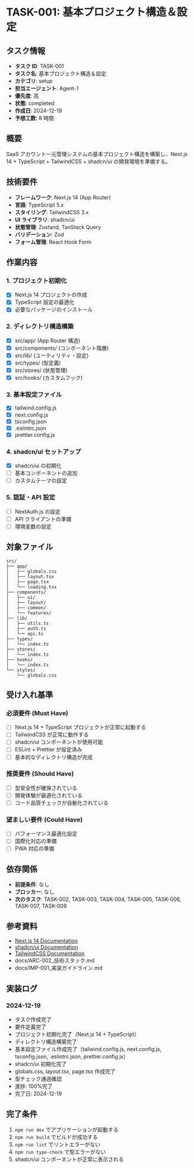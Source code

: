 # TASK-001: 基本プロジェクト構造＆設定

## タスク情報

- **タスク ID**: TASK-001
- **タスク名**: 基本プロジェクト構造＆設定
- **カテゴリ**: setup
- **担当エージェント**: Agent-1
- **優先度**: 高
- **状態**: completed
- **作成日**: 2024-12-19
- **予想工数**: 8 時間

## 概要

SaaS アカウント一元管理システムの基本プロジェクト構造を構築し、Next.js 14 + TypeScript + TailwindCSS + shadcn/ui の開発環境を準備する。

## 技術要件

- **フレームワーク**: Next.js 14 (App Router)
- **言語**: TypeScript 5.x
- **スタイリング**: TailwindCSS 3.x
- **UI ライブラリ**: shadcn/ui
- **状態管理**: Zustand, TanStack Query
- **バリデーション**: Zod
- **フォーム管理**: React Hook Form

## 作業内容

### 1. プロジェクト初期化

- [x] Next.js 14 プロジェクトの作成
- [x] TypeScript 設定の最適化
- [x] 必要なパッケージのインストール

### 2. ディレクトリ構造構築

- [x] src/app/ (App Router 構造)
- [x] src/components/ (コンポーネント階層)
- [x] src/lib/ (ユーティリティ・設定)
- [x] src/types/ (型定義)
- [x] src/stores/ (状態管理)
- [x] src/hooks/ (カスタムフック)

### 3. 基本設定ファイル

- [x] tailwind.config.js
- [x] next.config.js
- [x] tsconfig.json
- [x] .eslintrc.json
- [x] prettier.config.js

### 4. shadcn/ui セットアップ

- [x] shadcn/ui の初期化
- [ ] 基本コンポーネントの追加
- [ ] カスタムテーマの設定

### 5. 認証・API 設定

- [ ] NextAuth.js の設定
- [ ] API クライアントの準備
- [ ] 環境変数の設定

## 対象ファイル

```
src/
├── app/
│   ├── globals.css
│   ├── layout.tsx
│   ├── page.tsx
│   └── loading.tsx
├── components/
│   ├── ui/
│   ├── layout/
│   ├── common/
│   └── features/
├── lib/
│   ├── utils.ts
│   ├── auth.ts
│   └── api.ts
├── types/
│   └── index.ts
├── stores/
│   └── index.ts
├── hooks/
│   └── index.ts
└── styles/
    └── globals.css
```

## 受け入れ基準

### 必須要件 (Must Have)

- [ ] Next.js 14 + TypeScript プロジェクトが正常に起動する
- [ ] TailwindCSS が正常に動作する
- [ ] shadcn/ui コンポーネントが使用可能
- [ ] ESLint + Prettier が設定済み
- [ ] 基本的なディレクトリ構造が完成

### 推奨要件 (Should Have)

- [ ] 型安全性が確保されている
- [ ] 開発体験が最適化されている
- [ ] コード品質チェックが自動化されている

### 望ましい要件 (Could Have)

- [ ] パフォーマンス最適化設定
- [ ] 国際化対応の準備
- [ ] PWA 対応の準備

## 依存関係

- **前提条件**: なし
- **ブロッカー**: なし
- **次のタスク**: TASK-002, TASK-003, TASK-004, TASK-005, TASK-006, TASK-007, TASK-008

## 参考資料

- [Next.js 14 Documentation](https://nextjs.org/docs)
- [shadcn/ui Documentation](https://ui.shadcn.com/)
- [TailwindCSS Documentation](https://tailwindcss.com/docs)
- docs/ARC-002\_技術スタック.md
- docs/IMP-001\_実装ガイドライン.md

## 実装ログ

### 2024-12-19

- タスク作成完了
- 要件定義完了
- プロジェクト初期化完了（Next.js 14 + TypeScript）
- ディレクトリ構造構築完了
- 基本設定ファイル作成完了（tailwind.config.js, next.config.js, tsconfig.json, .eslintrc.json, prettier.config.js）
- shadcn/ui 初期化完了
- globals.css, layout.tsx, page.tsx 作成完了
- 型チェック通過確認
- 進捗: 100%完了
- 完了日: 2024-12-19

## 完了条件

1. `npm run dev` でアプリケーションが起動する
2. `npm run build` でビルドが成功する
3. `npm run lint` でリントエラーがない
4. `npm run type-check` で型エラーがない
5. shadcn/ui コンポーネントが正常に表示される
